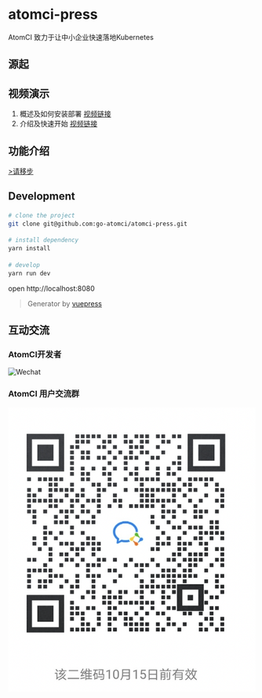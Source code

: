 # atomci-press

AtomCI 致力于让中小企业快速落地Kubernetes

## 源起

## 视频演示
1. 概述及如何安装部署 [视频链接](https://www.bilibili.com/video/BV1qq4y1N7mZ/)
2. 介绍及快速开始 [视频链接](https://www.bilibili.com/video/BV1K3411m78Q/)

## 功能介绍
[>请移步](https://go-atomci.github.io/atomci-press/guide/00features.html)

## Development

```bash
# clone the project
git clone git@github.com:go-atomci/atomci-press.git

# install dependency
yarn install

# develop
yarn run dev
```

open http://localhost:8080

> Generator by [vuepress](https://github.com/vuejs/vuepress)


## 互动交流

### AtomCI开发者
![Wechat](https://img.shields.io/badge/-colynnliu-%2307C160?style=flat&logo=Wechat&logoColor=white)

### AtomCI 用户交流群
![创建项目](./docs/assets/support/atomci-group01.png)
